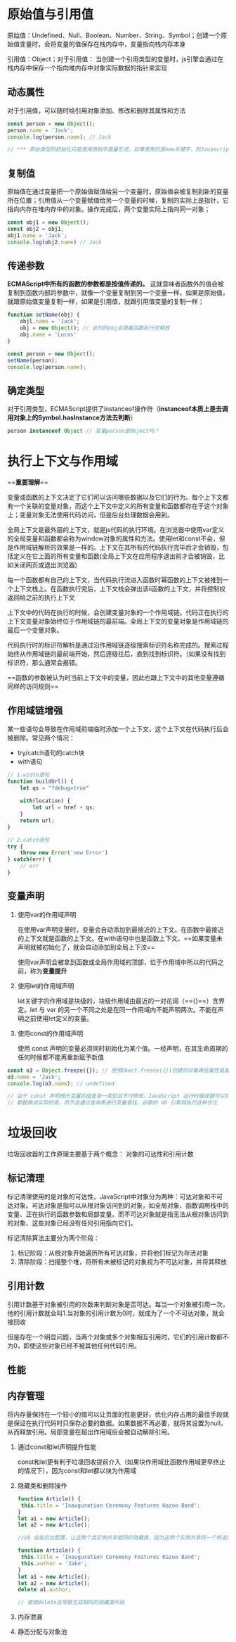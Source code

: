 # 原始值与引用值

原始值：Undefined、Null、Boolean、Number、String、Symbol；创建一个原始值变量时，会将变量的值保存在栈内存中，变量指向栈内存本身

引用值：Object；对于引用值： 当创建一个引用类型的变量时，js引擎会通过在栈内存中保存一个指向堆内存中对象实际数据的指针来实现

## 动态属性

对于引用值，可以随时给引用对象添加、修改和删除其属性和方法

```js
const person = new Object();
person.name = 'Jack';
console.log(person.name); // Jack

// *** 原始类型的初始化只能使用原始字面量形式，如果使用的是new关键字，则Javascript会创建一个Object类型的实例，但其行为类似原始值
```



## 复制值

原始值在通过变量把一个原始值赋值给另一个变量时，原始值会被复制到新的变量所在位置；引用值从一个变量赋值给另一个变量的时候，复制的实际上是指针，它指向内存在堆内存中的对象。操作完成后，两个变量实际上指向同一对象；

```js
const obj1 = new Object();
const obj2 = obj1;
obj1.name = 'Jack';
console.log(obj2.name) // Jack
```



## 传递参数

**ECMAScript中所有的函数的参数都是按值传递的。** 这就意味者函数外的值会被复制到函数内部的参数中，就像一个变量复制到另一个变量一样。如果是原始值，就跟原始值变量复制一样，如果是引用值，就跟引用值变量的复制一样；

```js
function setName(obj) {
    objl.name = 'Jack';
    obj = new Object(); // 此时的obj会随着函数执行完释放
    obj.name = 'Lucas'
}

const person = new Object();
setName(person);
console.log(person.name);
```



## 确定类型

对于引用类型，ECMAScript提供了instanceof操作符（**instanceof本质上是去调用对象上的Symbol.hasInstance方法去判断**）

```js
person instanceof Object // 变量person是Object吗？ 
```





# 执行上下文与作用域

==**重要理解**==

变量或函数的上下文决定了它们可以访问哪些数据以及它们的行为。每个上下文都有一个关联的变量对象，而这个上下文中定义的所有变量和函数都存在于这个对象上；变量对象无法使用代码访问，但是后台处理数据会用到。

全局上下文是最外层的上下文，就是js代码的执行环境。在浏览器中使用var定义的全局变量和函数都会称为window对象的属性和方法。使用let和const不会，但是作用域链解析的效果是一样的。上下文在其所有的代码执行完毕后才会销毁，包括定义在它上面的所有变量和函数(全局上下文在应用程序退出前才会被销毁，比如关闭网页或退出浏览器)

每一个函数都有自己的上下文，当代码执行流进入函数时幂函数的上下文被推到一个上下文栈上。在函数执行完后，上下文栈会弹出该ii函数的上下文，并将控制权返回给之前的执行上下文

上下文中的代码在执行的时候，会创建变量对象的一个作用域链。代码正在执行的上下文变量对象始终位于作用域链的最前端。全局上下文的变量对象是作用域链的最后一个变量对象。

代码执行时的标识符解析是通过沿作用域链逐级搜索标识符名称完成的。搜索过程始终从作用域链的最前端开始，然后逐级往后，直到找到标识符。（如果没有找到标识符，那么通常会报错。

==函数的参数被认为时当前上下文中的变量，因此也跟上下文中的其他变量遵循同样的访问规则==



## 作用域链增强

某一些语句会导致在作用域前端临时添加一个上下文，这个上下文在代码执行后会被删除。常见两个情况：

+ try/catch语句的catch块
+ with语句

```js
// 1.width语句
function buildUrl() {
    let qs = "?debug=true"
    
    with(location) {
        let url = href + qs;
    }
    return url;
}

// 2.catch语句
try {
    throw new Error('new Error')
} catch(err) {
    // err
}
```



## 变量声明

1. 使用var的作用域声明

   在使用var声明变量时，变量会自动添加到最接近的上下文。在函数中最接近的上下文就是函数的上下文。在with语句中也是函数上下文。==如果变量未声明就被初始化了，就会自动添加到全局上下汶==

   使用var声明会被拿到函数或全局作用域的顶部，位于作用域中所以的代码之前，称为**变量提升**

2. 使用let的作用域声明

   let关键字的作用域是块级的，块级作用域由最近的一对花阔（=={}==）含界定。let 与 var 的另一个不同之处是在同一作用域内不能声明两次。不能在声明之前使用let定义的变量。

3. 使用const的作用域声明

   使用 const 声明的变量必须同时初始化为某个值。一经声明，在其生命周期的任何时候都不能再重新赋予新值

```js
const o3 = Object.freeze({}); // 使用Obect.freeze({})创建的对象再给属性值虽然不会报错，但会静默失败。
o3.name = 'Jack';
console.log(o3.name); // undefined

// 由于 const 声明暗示变量的值是单一类型且不可修改，JavaScript 运行时编译器可以将其所有实例
// 都替换成实际的值，而不会通过查询表进行变量查找。谷歌的 V8 引擎就执行这种优化
```





# 垃圾回收

垃圾回收器的工作原理主要基于两个概念： 对象的可达性和引用计数

## 标记清理

标记清理使用的是对象的可达性，JavaScript中对象分为两种：可达对象和不可达对象。可达对象是指可以从根对象访问到的对象，如全局对象、函数调用栈中的变量、正在执行的函数参数和局部变量。而不可达对象就是指无法从根对象访问到的对象、这些对象已经没有任何引用指向它们。

标记清除算法主要分为两个阶段：

1. 标记阶段：从根对象开始遍历所有可达对象，并将他们标记为存活对象
2. 清除阶段：扫描整个堆，将所有未被标记的对象视为不可达对象，并将其释放

## 引用计数

引用计数基于对象被引用的次数来判断对象是否可达。每当一个对象被引用一次，他的引用计数就会叫1.当对象的引用计数为0时，就成为了一个不可达对象，就会被回收

但是存在一个明显问题，当两个对象或多个对象相互引用时，它们的引用计数都不为0，即使这些对象已经不被其他任何代码引用。

## 性能



## 内存管理

将内存量保持在一个较小的值可以让页面的性能更好。优化内存占用的最佳手段就是保证在执行代码时只保存必要的数据。如果数据不再必要，就将其设置为null，从而释放引用。局部变量在超出作用域后会被自动解除引用。

1. 通过const和let声明提升性能

   const和let更有利于垃圾回收提前介入（如果块作用域比函数作用域更早终止的情况下），因为const和let都以块为作用域

2. 隐藏类和删除操作

   ```js
   function Article() {
    this.title = 'Inauguration Ceremony Features Kazoo Band';
   }
   let a1 = new Article();
   let a2 = new Article(); 
   
   //V8 会在后台配置，让这两个类实例共享相同的隐藏类，因为这两个实例共享同一个构造函数和原型
   
   function Article() {
    this.title = 'Inauguration Ceremony Features Kazoo Band';
    this.author = 'Jake';
   }
   let a1 = new Article();
   let a2 = new Article();
   delete a1.author; 
   
   // 使用delete会导致生成相同的隐藏类片段
   ```

3. 内存泄漏

4. 静态分配与对象池

   

